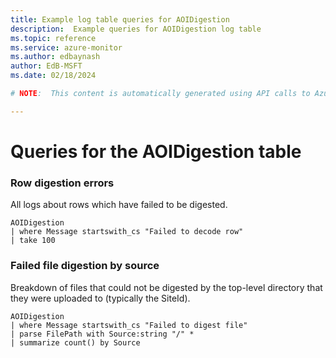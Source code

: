 ```yaml
---
title: Example log table queries for AOIDigestion
description:  Example queries for AOIDigestion log table
ms.topic: reference
ms.service: azure-monitor
ms.author: edbaynash
author: EdB-MSFT
ms.date: 02/18/2024

# NOTE:  This content is automatically generated using API calls to Azure. Any edits made on these files will be overwritten in the next run of the script. 

---
```


# Queries for the AOIDigestion table


### Row digestion errors  


All logs about rows which have failed to be digested.  

```query
AOIDigestion
| where Message startswith_cs "Failed to decode row"
| take 100
```



### Failed file digestion by source  


Breakdown of files that could not be digested by the top-level directory that they were uploaded to (typically the SiteId).  

```query
AOIDigestion
| where Message startswith_cs "Failed to digest file"
| parse FilePath with Source:string "/" *
| summarize count() by Source
```

